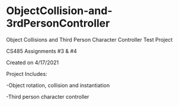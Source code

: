 # ObjectCollision-and-3rdPersonController
Object Collisions and Third Person Character Controller Test Project

CS485 Assignments #3 & #4

Created on 4/17/2021

Project Includes:

-Object rotation, collision and instantiation

-Third person character controller
